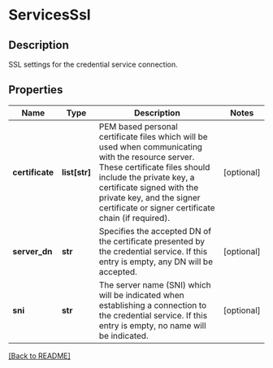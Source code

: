 # ServicesSsl

## Description

SSL settings for the credential service connection.


## Properties

Name | Type | Description | Notes
------------ | ------------- | ------------- | -------------
**certificate** | **list[str]** | PEM based personal certificate files which will be used when communicating with the resource server.  These certificate files should include the private key, a certificate signed with the private key, and the signer certificate or signer certificate chain (if required).  | [optional] 
**server\_dn** | **str** | Specifies the accepted DN of the certificate presented by the credential service. If this entry is empty, any DN will be accepted.  | [optional] 
**sni** | **str** | The server name (SNI) which will be indicated when establishing a connection to the credential service. If this entry is empty, no name will be indicated.  | [optional] 

[[Back to README]](../README.md)



